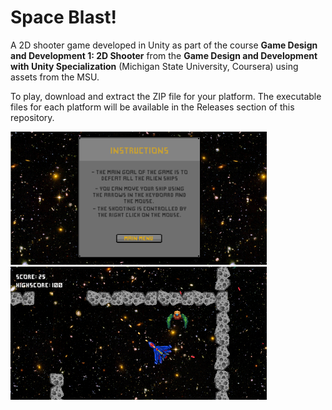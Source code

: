 # Space Blast!

A 2D shooter game developed in Unity as part of the course **Game Design and Development 1: 2D Shooter** from the **Game Design and Development with Unity Specialization** (Michigan State University, Coursera) using assets from the MSU.

To play, download and extract the ZIP file for your platform. The executable files for each platform will be available in the Releases section of this repository.

<p float="left">
  <img src="Xq3Aoi.png" width="410" />
  <img src="qHEMxB.png" width="410" />
</p>

